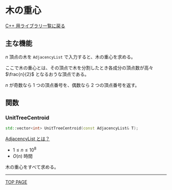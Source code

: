 # 木の重心

[C++ 用ライブラリ一覧に戻る](../index.md)

## 主な機能

$n$ 頂点の木を `AdjacencyList` で入力すると、木の重心を求める。

ここで木の重心とは、その頂点で木を分割したとき各成分の頂点数が高々 $\frac{n}{2}$ となるおうな頂点である。

$n$ が奇数なら $1$ つの頂点番号を、偶数なら $2$ つの頂点番号を返す。

## 関数

### UnitTreeCentroid

```c++
std::vector<int> UnitTreeCentroid(const AdjacencyList& T);
```

[AdjacencyList とは？](./../graph/adjacency-list.md)

- $1 \leq n \leq 10^8$
- $O(n)$ 時間

木の重心をすべて求める。

---

[TOP PAGE](https://nachiavivias.github.io/cp-library/)


<script type="text/x-mathjax-config">MathJax.Hub.Config({tex2jax:{inlineMath:[['\$','\$']],processEscapes:true},CommonHTML: {matchFontHeight:false}});</script>
<script type="text/javascript" async src="https://cdnjs.cloudflare.com/ajax/libs/mathjax/2.7.1/MathJax.js?config=TeX-MML-AM_CHTML"></script>
